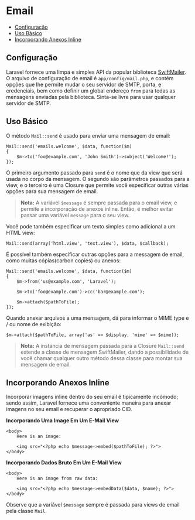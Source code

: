 # Email

- [Configuração](#configuration)
- [Uso Básico](#basic-usage)
- [Incorporando Anexos Inline](#embedding-inline-attachments)

<a name="configuration"></a>
## Configuração

Laravel fornece uma limpa e simples API da popular biblioteca [SwiftMailer](http://swiftmailer.org). O arquivo de configuração de email é `app/config/mail.php`, e contém opções que lhe permite mudar o seu servidor de SMTP, porta, e credenciais, bem como definir um global endereço `from` para todas as mensagens enviadas pela biblioteca. Sinta-se livre para usar qualquer servidor de SMTP.

<a name="basic-usage"></a>
## Uso Básico

O método `Mail::send` é usado para enviar uma mensagem de email:

	Mail::send('emails.welcome', $data, function($m)
	{
		$m->to('foo@example.com', 'John Smith')->subject('Welcome!');
	});

O primeiro argumento passado para `send` é o nome que da view que será usada no corpo da mensagem. O segundo são parâmetros passados para a view, e o terceiro é uma Closure que permite você especificar outras várias opções para sua mensagem de email.

> **Nota:** A variável `$message` é sempre passada para o email view, e permite a incorporação de anexos inline. Então, é melhor evitar passar uma variável `message` para o seu view.

Você pode também especificar um texto simples como adicional a um HTML view:

	Mail::send(array('html.view', 'text.view'), $data, $callback);

É possível também especificar outras opções para a messagem de email, como muitas cópias(carbon copies) ou anexos:

	Mail::send('emails.welcome', $data, function($m)
	{
		$m->from('us@example.com', 'Laravel');

		$m->to('foo@example.com')->cc('bar@example.com');

		$m->attach($pathToFile);
	});

Quando anexar arquivos a uma mensagem, dá para informar o MIME type e / ou nome de exibição:

	$m->attach($pathToFile, array('as' => $display, 'mime' => $mime));

> **Nota:** A instancia de mensagem passada para a Closure `Mail::send` estende a classe de mensagem SwiftMailer, dando a possibilidade de você chamar qualquer outro método dessa classe para montar sua mensagem de email.

<a name="embedding-inline-attachments"></a>
## Incorporando Anexos Inline

Incorporar imagens inline dentro do seu email é tipicamente incômodo; sendo assim, Laravel fornece uma conveniente maneira para anexar imagens no seu email e recuperar o apropriado CID.

**Incorporando Uma Image Em Um E-Mail View**

	<body>
		Here is an image:

		<img src="<?php echo $message->embed($pathToFile); ?>">
	</body>

**Incorporando Dados Bruto Em Um E-Mail View**

	<body>
		Here is an image from raw data:

		<img src="<?php echo $message->embedData($data, $name); ?>">
	</body>

Observe que a variável `$message` sempre é passada para views de email pela classe `Mail`.
